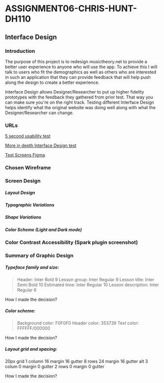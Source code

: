 # ASSIGNMENT06-CHRIS-HUNT-DH110

## Interface Design

### Introduction

The purpose of this project is to redesign musictheory.net to provide a better user experience to anyone who will use the app. To achieve this I will talk to users who fit the demographics as well as others who are interested in such an application that they can provide feedback that will help push along the design to create a better experience.

Interface Design allows Designer/Researcher to put up higher fidelity prototypes with the feedback they gathered from prior test. That way you can make sure you're on the right track. Testing different Interface Design helps identify what the original website was doing well along with what the Designer/Researcher can change.

### URLs

[5 second usability test](https://youtu.be/gVTsw0LuuA4)

[More in depth Interface Design test](https://youtu.be/lCJRRiDlMzo)

[Test Screens Figma](https://www.figma.com/file/QOXXEFvprdodF0daWYRbqX/Interface-Design-System?node-id=0%3A1)

### Chosen Wireframe

### Screen Design

##### Layout Design

##### Typographic Variations

##### Shape Variations

##### Color Scheme (Light and Dark mode)

### Color Contrast Accessibility (Spark plugin screenshot)

### Summary of Graphic Design

##### Typeface family and size:

>Header: Inter Bold 9
>Lesson group: Inter Regular 9
>Lesson title: Inter Semi Bold 10
>Estimated time: Inter Regular 10
>Lesson description: Inter Regular 6

How I made the decision?

##### Color scheme:

>Background color: F0F0F0
>Header color: 353739
>Text color: FFFFFF/000000

How I made the decision?

##### Layout grid and spacing:

20px grid
1 column 16 margin 16 gutter
8 rows 24 margin 16 gutter
alt
3 colum 0 margin 0 gutter
2 rows 0 margin 0 gutter

How I made the decision?
